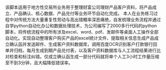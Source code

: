 该脚本适用于地方性交易所业务用于整理财富公司理财产品客户资料，将产品成立、产品确认、核心数据、产品兑付等业务环节自动化完成。
本人在业务练习过程中对传统方法大量重复性劳动与高出错概率深恶痛绝，自发梳理业务流程并通过自学python自动化办公和数据处理技术，为公司编写了2000多行代码的python脚本，将传统流程中的所有涉及excel、word、pdf、发邮件等桌面人工操作全部自动化。实现自动整理客户购买产品的excel统计文件、提取相关信息生成产品成立确认函并发送邮件、生成客户资料数据库，调用百度OCR识别客户打款银行回单并归档，每月生成到期产品兑付表，以及客户资料数据库与人工流程结果进行比对检查和标注纠错。仅成立确认函生成一部分代码就将单个人工3小时工作量压缩至不到3分钟，且大幅降低错误率。
